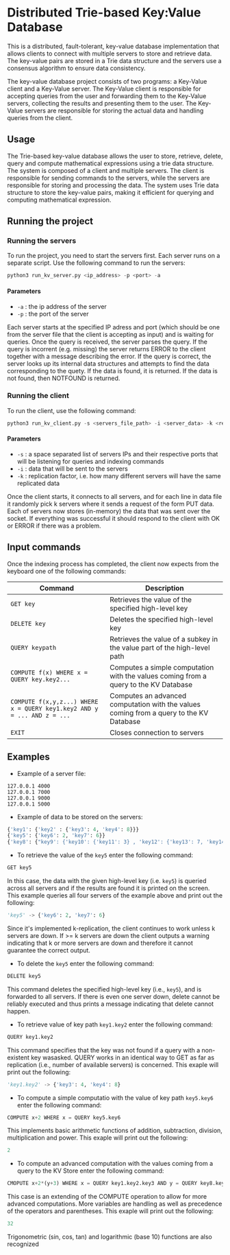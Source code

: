 # Distributed Trie-based Key:Value Database

This is a distributed, fault-tolerant, key-value database implementation that allows clients to connect with multiple servers to store and retrieve data. The key-value pairs are stored in a Trie data structure and the servers use a consensus algorithm to ensure data consistency.

The key-value database project consists of two programs: a Key-Value client and a Key-Value server. The Key-Value client is responsible for accepting queries from the user and forwarding them to the Key-Value servers, collecting the results and presenting them to the user. The Key-Value servers are responsible for storing the actual data and handling queries from the client.



## Usage
The Trie-based key-value database allows the user to store, retrieve, delete, query and compute mathematical expressions using a trie data structure. The system is composed of a client and multiple servers. The client is responsible for sending commands to the servers, while the servers are responsible for storing and processing the data. The system uses Trie data structure to store the key-value pairs, making it efficient for querying and computing mathematical expression.


## Running the project

### Running the servers
To run the project, you need to start the servers first. Each server runs on a separate script. Use the following command to run the servers:
```python
python3 run_kv_server.py <ip_address> -p <port> -a 
```

#### Parameters
- `-a` : the ip address of the server
- `-p` : the port of the server

Each server starts at the specified IP adress and port (which should be one from the server file that the client is accepting as input) and is waiting for queries. Once the query is received, the server parses the query. If the query is incorrent (e.g. missing) the server returns ERROR to the client together with a message describing the error. If the query is correct, the server looks up its internal data structures and attempts to find the data corresponding to the quety. If the data is found, it is returned. If the data is not found, then NOTFOUND is returned.

### Running the client
To run the client, use the following command:
```python
python3 run_kv_client.py -s <servers_file_path> -i <server_data> -k <replicator_factor>
```
#### Parameters
- `-s` : a space separated list of servers IPs and their respective ports that will be listening for queries and indexing commands
- `-i` : data that will be sent to the servers
- `-k` : replication factor, i.e. how many different servers will have the same replicated data

Once the client starts, it connects to all servers, and for each line in data file it randomly pick k servers where it sends a request of the form PUT data. Each of servers now stores (in-memory) the data that was sent over the socket. If everything was successful it should respond to the client with OK or ERROR if there was a problem.


## Input commands
Once the indexing process has completed, the client now expects from the keyboard one of the following commands:

| Command | Description |
| --- | --- |
| `GET key` | Retrieves the value of the specified high-level key |
| `DELETE key` | Deletes the specified high-level key |
| `QUERY keypath` | Retrieves the value of a subkey in the value part of the high-level path |
| `COMPUTE f(x) WHERE x = QUERY key.key2...` | Computes a simple computation with the values coming from a query to the KV Database |
| `COMPUTE f(x,y,z...) WHERE x = QUERY key1.key2 AND y = ... AND z = ...` | Computes an advanced computation with the values coming from a query to the KV Database |
| `EXIT` | Closes connection to servers |
  
  
## Examples

- Example of a server file:
```
127.0.0.1 4000
127.0.0.1 7000
127.0.0.1 9000
127.0.0.1 5000
```

- Example of data to be stored on the servers:
```python
{'key1': {'key2' : {'key3': 4, 'key4': 8}}}
{'key5': {'key6': 2, 'key7': 6}}
{'key8': {"key9': {'key10': {'key11': 3} , 'key12': {'key13': 7, 'key14': 11}, 'key15': {'key16': 5}}}}
```
  
  
- To retrieve the value of the `key5` enter the following command:
```python
GET key5
```
In this case, the data with the given high-level key (i.e. `key5`) is queried across all servers and if the results are found it is printed on the screen.
This example queries all four servers of the example above and print out the following:
```python
'key5' -> {'key6': 2, 'key7': 6}
```
Since it's implemented k-replication, the client continues to work unless k servers are down. If >= k servers are down the client outputs a warning indicating that k or more servers are down and therefore it cannot guarantee the correct output.

  
- To delete the `key5` enter the following command:
```python
DELETE key5
```
This command deletes the specified high-level key (i.e., `key5`), and is forwarded to all servers. If there is even one server down, delete cannot be
reliably executed and thus prints a message indicating that delete cannot happen.

  
- To retrieve value of key path `key1.key2` enter the following command:
```python
QUERY key1.key2
```

This command specifies that the key was not found if a query with a non-existent key wasasked. QUERY works in an identical way to GET as far as replication (i.e., number of available servers) is concerned. This exaple will print out the following:
```python
'key1.key2' -> {'key3': 4, 'key4': 8}
```
  
- To compute  a simple computatio with the value of key path `key5.key6` enter the following command:
```python
COMPUTE x+2 WHERE x = QUERY key5.key6
```
This implements basic arithmetic functions of addition, subtraction, division, multiplication and power. This exaple will print out the following:
```python
2
```


- To compute an advanced computation with the values coming from a query to the KV Store enter the following command:
```python
CMOPUTE x+2*(y+3) WHERE x = QUERY key1.key2.key3 AND y = QUERY key8.key9.key12.key14
```
This case is an extending of the COMPUTE operation to allow for more advanced computations. More variables are handling as well as precedence of the operators and parentheses. This exaple will print out the following:
```python
32
```
Trigonometric (sin, cos, tan) and logarithmic (base 10) functions are also recognized


